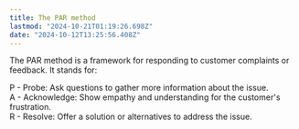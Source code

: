```yaml
---
title: The PAR method
lastmod: "2024-10-21T01:19:26.698Z"
date: "2024-10-12T13:25:56.408Z"
---
```


The PAR method is a framework for responding to customer complaints or feedback. It stands for:

P - Probe: Ask questions to gather more information about the issue.\
A - Acknowledge: Show empathy and understanding for the customer's frustration.\
R - Resolve: Offer a solution or alternatives to address the issue.
